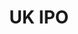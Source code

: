 ---
description: Snapshots of British patent/SPC applications received and subsequently
  published by the Intellectual Property Office.
doi: ' '
record_creation_timestamp: 09/02/2021, 09:58:24
shortname: uk_ipo
title: UK IPO
url: https://www.gov.uk/government/publications/ipo-patent-data
uuid: 5d387b72-6d6c-4479-8626-e9a1a9b693f7
---